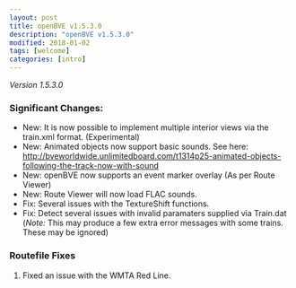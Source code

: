 ```yaml
---
layout: post
title: openBVE v1.5.3.0
description: "openBVE v1.5.3.0"
modified: 2018-01-02
tags: [welcome]
categories: [intro]
---
```


*Version 1.5.3.0*

### Significant Changes:
* New: It is now possible to implement multiple interior views via the train.xml format. (Experimental)
* New: Animated objects now support basic sounds. See here: http://bveworldwide.unlimitedboard.com/t1314p25-animated-objects-following-the-track-now-with-sound
* New: openBVE now supports an event marker overlay (As per Route Viewer)
* New: Route Viewer will now load FLAC sounds.
* Fix: Several issues with the TextureShift functions. 
* Fix: Detect several issues with invalid paramaters supplied via Train.dat (_Note:_ This may produce a few extra error messages with some trains. These may be ignored)

### Routefile Fixes
1. Fixed an issue with the WMTA Red Line.
